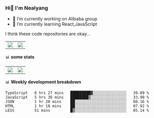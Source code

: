 ### Hi👋 I'm Nealyang

- 🔭 I’m currently working on Alibaba group
- 🌱 I’m currently learning React,JavaScript


I think these code repositories are okay...

<table>
  <tbody>
    <tr>
      <td>
        <a href="https://github.com/Nealyang/React-Express-Blog-Demo">
          <img align="center" src="https://github-readme-stats.vercel.app/api/pin/?username=Nealyang&repo=React-Express-Blog-Demo&theme=chartreuse-dark" />
        </a>
      </td>
       <td>
        <a href="https://github.com/Nealyang/PersonalBlog">
          <img align="center" src="https://github-readme-stats.vercel.app/api/pin/?username=Nealyang&repo=PersonalBlog&theme=chartreuse-dark" />
        </a>
      </td>
    </tr>
  </tbody>
</table>

📊 **some stats**


<table>
  <tbody>
    <tr>
      <td>
          <img align="center" src="https://github-readme-stats.vercel.app/api?username=Nealyang&theme=chartreuse-dark&show_icons=true" />
      </td>
       <td>
          <img align="center" src="https://github-readme-stats.vercel.app/api/top-langs/?username=Nealyang&theme=chartreuse-dark" />
      </td>
    </tr>
  </tbody>
</table>

📊 **Weekly development breakdown**

<!--START_SECTION:waka-->
```text
TypeScript   6 hrs 27 mins   █████████▓░░░░░░░░░░░░░░░   39.09 % 
JavaScript   5 hrs 36 mins   ████████▒░░░░░░░░░░░░░░░░   33.90 % 
JSON         1 hr 20 mins    ██░░░░░░░░░░░░░░░░░░░░░░░   08.16 % 
HTML         1 hr 18 mins    ██░░░░░░░░░░░░░░░░░░░░░░░   07.92 % 
LESS         51 mins         █▒░░░░░░░░░░░░░░░░░░░░░░░   05.14 % 
```
<!--END_SECTION:waka-->
